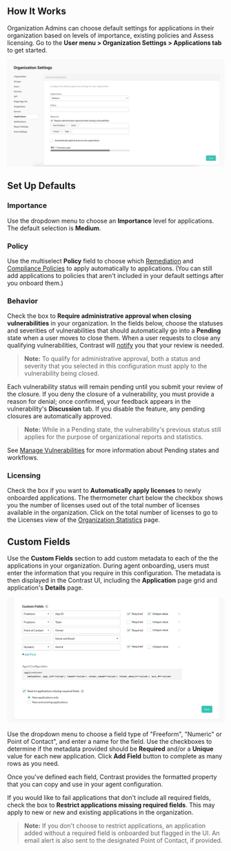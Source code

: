 <!--
title: "Applications"
description: "Overview of application settings"
tags: "Admin Organization settings applications"
-->

## How It Works 

Organization Admins can choose default settings for applications in their organization based on levels of importance, existing policies and Assess licensing. Go to the **User menu > Organization Settings > Applications tab** to get started. 

<a href="assets/images/Application-defaults.png" rel="lightbox" title="Configure custom metadata fields to add to your applications"><img class="thumbnail" src="assets/images/Application-defaults.png"/></a>

## Set Up Defaults

### Importance 

Use the dropdown menu to choose an **Importance** level for applications. The default selection is **Medium**. 

### Policy 

Use the multiselect **Policy** field to choose which [Remediation](admin-policymgmt.html#remediate) and [Compliance Policies](admin-policymgmt.html#compliance) to apply automatically to applications. (You can still add applications to policies that aren't included in your default settings after you onboard them.)

### Behavior 

Check the box to **Require administrative approval when closing vulnerabilities** in your organization. In the fields below, choose the statuses and severities of vulnerabilities that should automatically go into a **Pending** state when a user moves to close them. When a user requests to close any qualifying vulnerabilities, Contrast will [notify](admin-orgsettings.html#org-notify) you that your review is needed. 

> **Note:** To qualify for administrative approval, both a status and severity that you selected in this configuration must apply to the vulnerability being closed. 

Each vulnerability status will remain pending until you submit your review of the closure. If you deny the closure of a vulnerability, you must provide a reason for denial; once confirmed, your feedback appears in the vulnerability's **Discussion** tab. If you disable the feature, any pending closures are automatically approved. 

> **Note:** While in a Pending state, the vulnerability's previous status still applies for the purpose of organizational reports and statistics. 

See [Manage Vulnerabilities](user-vulns.html#manage-vuln) for more information about Pending states and workflows. 

### Licensing 

Check the box if you want to **Automatically apply licenses** to newly onboarded applications. The thermometer chart below the checkbox shows you the number of licenses used out of the total number of licenses available in the organization. Click on the total number of licenses to go to the Licenses view of the [Organization Statistics](user-reports.html#orgstats) page. 

## Custom Fields 

Use the **Custom Fields** section to add custom metadata to each of the the applications in your organization. During agent onboarding, users must enter the information that you require in this configuration. The metadata is then displayed in the Contrast UI, including the **Application** page grid and application's **Details** page. 

<a href="assets/images/App-custom-settings.png" rel="lightbox" title="Configure custom metadata fields for your applications"><img class="thumbnail" src="assets/images/App-custom-settings.png"/></a>

Use the dropdown menu to choose a field type of "Freeform", "Numeric" or Point of Contact", and enter a name for the field. Use the checkboxes to determine if the metadata provided should be **Required** and/or a **Unique** value for each new application. Click **Add Field** button to complete as many rows as you need. 

Once you've defined each field, Contrast provides the formatted property that you can copy and use in your agent configuration.   

If you would like to fail applications that don't include all required fields, check the box to **Restrict applications missing required fields**. This may apply to new or new and existing applications in the organization. 

> **Note:** If you don't choose to restrict applications, an application added without a required field is onboarded but flagged in the UI. An email alert is also sent to the designated Point of Contact, if provided.  


